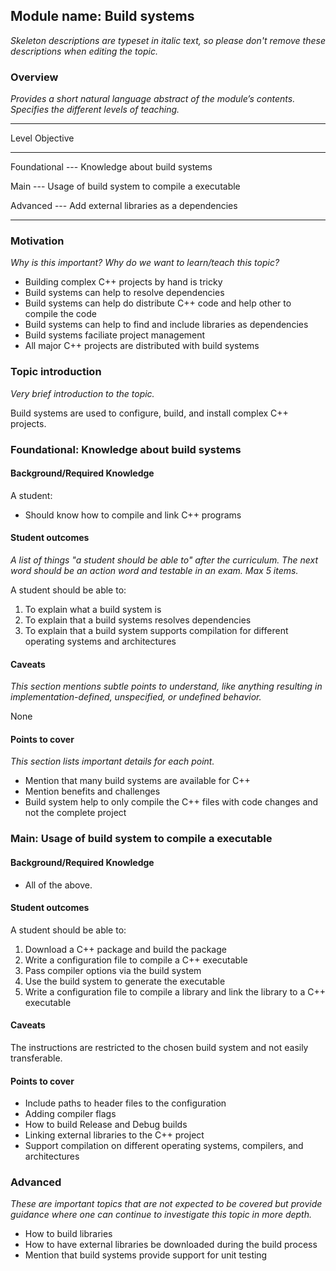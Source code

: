 ## Module name: Build systems

_Skeleton descriptions are typeset in italic text,_
_so please don't remove these descriptions when editing the topic._

### Overview

_Provides a short natural language abstract of the module’s contents._
_Specifies the different levels of teaching._

------------------------------------------------------------------------
Level             Objective
----------------- ------------------------------------------------------
Foundational      --- Knowledge about build systems

Main              --- Usage of build system to compile a executable

Advanced          --- Add external libraries as a dependencies  

------------------------------------------------------------------------

### Motivation

_Why is this important?_
_Why do we want to learn/teach this topic?_

* Building complex C++ projects by hand is tricky
* Build systems can help to resolve dependencies
* Build systems can help do distribute C++ code and help other to compile the code
* Build systems can help to find and include libraries as dependencies
* Build systems faciliate project management 
* All major C++ projects are distributed with build systems 

### Topic introduction

_Very brief introduction to the topic._

Build systems are used to configure, build, and install complex C++ projects. 


### Foundational: Knowledge about build systems

#### Background/Required Knowledge

A student: 
* Should know how to compile and link C++ programs


#### Student outcomes

_A list of things "a student should be able to" after the curriculum._
_The next word should be an action word and testable in an exam._
_Max 5 items._

A student should be able to:

1. To explain what a build system is
2. To explain that a build systems resolves dependencies
3. To explain that a build system supports compilation for different operating systems and architectures

#### Caveats

_This section mentions subtle points to understand, like anything resulting in
implementation-defined, unspecified, or undefined behavior._

None

#### Points to cover

_This section lists important details for each point._

* Mention that many build systems are available for C++ 
* Mention benefits and challenges
* Build system help to only compile the C++ files with code changes and not the complete project

### Main: Usage of build system to compile a executable

#### Background/Required Knowledge

* All of the above.

#### Student outcomes

A student should be able to:

1. Download a C++ package and build the package
2. Write a configuration file to compile a C++ executable
3. Pass compiler options via the build system
4. Use the build system to generate the executable
5. Write a configuration file to compile a library and link the library to a C++ executable

#### Caveats

The instructions are restricted to the chosen build system and
not easily transferable.


#### Points to cover

* Include paths to header files to the configuration 
* Adding compiler flags
* How to build Release and Debug builds
* Linking external libraries to the C++ project
* Support compilation on different operating systems, compilers, and architectures 


### Advanced

_These are important topics that are not expected to be covered but provide
guidance where one can continue to investigate this topic in more depth._

* How to build libraries 
* How to have external libraries be downloaded during the build process
* Mention that build systems provide support for unit testing

